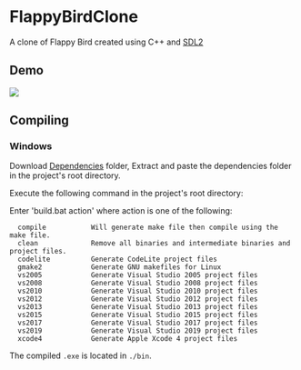# FlappyBirdClone

A clone of Flappy Bird created using C++ and [SDL2](https://www.libsdl.org/)

## Demo

![](https://i.imgur.com/iadcUDO.gif)

## Compiling

### Windows

Download [Dependencies](https://drive.google.com/file/d/1x8eNnCTF0dyMopb91tEMxEpNuzGUqnQB/view?usp=sharing) folder, Extract and paste the dependencies folder in the project's root directory.

Execute the following command in the project's root directory:

Enter 'build.bat action' where action is one of the following:
```
  compile           Will generate make file then compile using the make file.
  clean             Remove all binaries and intermediate binaries and project files.
  codelite          Generate CodeLite project files
  gmake2            Generate GNU makefiles for Linux
  vs2005            Generate Visual Studio 2005 project files
  vs2008            Generate Visual Studio 2008 project files
  vs2010            Generate Visual Studio 2010 project files
  vs2012            Generate Visual Studio 2012 project files
  vs2013            Generate Visual Studio 2013 project files
  vs2015            Generate Visual Studio 2015 project files
  vs2017            Generate Visual Studio 2017 project files
  vs2019            Generate Visual Studio 2019 project files
  xcode4            Generate Apple Xcode 4 project files
```
The compiled ``.exe`` is located in ``./bin``.
